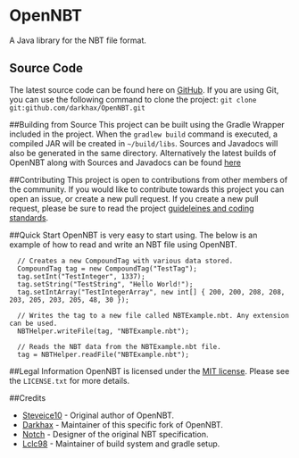 # OpenNBT
A Java library for the NBT file format. 

## Source Code
The latest source code can be found here on [GitHub](https://github.com/darkhax/OpenNBT). If you are using Git, you can use the following command to clone the project: `git clone git:github.com/darkhax/OpenNBT.git`

##Building from Source
This project can be built using the Gradle Wrapper included in the project. When the `gradlew build` command is executed, a compiled JAR will be created in `~/build/libs`. Sources and Javadocs will also be generated in the same directory. Alternatively the latest builds of OpenNBT along with Sources and Javadocs can be found [here](http://maven.rubbix.net/net/darkhax/opennbt/OpenNBT)

##Contributing
This project is open to contributions from other members of the community. If you would like to contribute towards this project you can open an issue, or create a new pull request. If you create a new pull request, please be sure to read the project [guideleines and coding standards](https://github.com/darkhax/OpenNBT/blob/master/CONTRIBUTING.md).

##Quick Start
OpenNBT is very easy to start using. The below is an example of how to read and write an NBT file using OpenNBT.
```
  // Creates a new CompoundTag with various data stored.
  CompoundTag tag = new CompoundTag("TestTag");
  tag.setInt("TestInteger", 1337);
  tag.setString("TestString", "Hello World!");
  tag.setIntArray("TestIntegerArray", new int[] { 200, 200, 208, 208, 203, 205, 203, 205, 48, 30 });
  
  // Writes the tag to a new file called NBTExample.nbt. Any extension can be used. 
  NBTHelper.writeFile(tag, "NBTExample.nbt");
  
  // Reads the NBT data from the NBTExample.nbt file.
  tag = NBTHelper.readFile("NBTExample.nbt");
```

##Legal Information
OpenNBT is licensed under the [MIT license](https://opensource.org/licenses/mit-license.html). Please see the `LICENSE.txt` for more details. 

##Credits
* [Steveice10](https://github.com/Steveice10) - Original author of OpenNBT.
* [Darkhax](https://github.com/darkhax) - Maintainer of this specific fork of OpenNBT.
* [Notch](http://notch.net) - Designer of the original NBT specification.
* [Lclc98](https://github.com/lclc98) - Maintainer of build system and gradle setup. 
